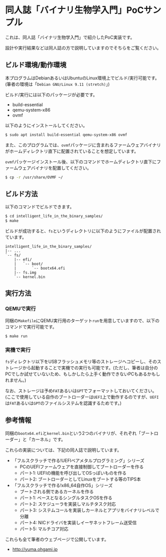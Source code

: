 # 同人誌「バイナリ生物学入門」PoCサンプル

これは、同人誌「バイナリ生物学入門」で紹介したPoC実装です。

設計や実行結果などは同人誌の方で説明していますのでそちらをご覧ください。

## ビルド環境/動作環境

本プログラムはDebianあるいはUbuntuのLinux環境上でビルド/実行可能です。(筆者の環境は「`Debian GNU/Linux 9.11 (stretch)`」)

ビルド/実行には以下のパッケージが必要です。

 * build-essential
 * qemu-system-x86
 * ovmf

以下のようにインストールしてください。

```bash
$ sudo apt install build-essential qemu-system-x86 ovmf
```

また、このプログラムでは、`ovmf`パッケージに含まれるファームウェアバイナリがホームディレクトリ直下に配置されていることを想定しています。

`ovmf`パッケージインストール後、以下のコマンドでホームディレクトリ直下にファームウェアバイナリを配置してください。

```bash
$ cp -r /usr/share/OVMF ~/
```

## ビルド方法

以下のコマンドでビルドできます。

```bash
$ cd intelligent_life_in_the_binary_samples/
$ make
```

ビルドが成功すると、`fs`というディレクトリに以下のようにファイルが配置されています。

```
intelligent_life_in_the_binary_samples/
|-- ...
`-- fs/
    |-- efi/
    |   `-- boot/
    |       `-- bootx64.efi
    |-- fs.img
    `-- kernel.bin
```

## 実行方法

### QEMUで実行

同梱の`Makefile`にQEMU実行用のターゲット`run`を用意していますので、以下のコマンドで実行可能です。

```bash
$ make run
```

### 実機で実行

`fs`ディレクトリ以下をUSBフラッシュメモリ等のストレージへコピーし、そのストレージから起動することで実機での実行も可能です。(ただし、筆者は自分のPCでしか試せていないため、もしかしたら上手く動作できないPCもあるかもしれません。)

なお、ストレージは予め`FAT`あるいは`GPT`でフォーマットしておいてください。(ここで使用している自作のブートローダーは`UEFI`上で動作するのですが、`UEFI`は`FAT`あるいは`GPT`のファイルシステムを認識するためです。)

## 参考情報

同梱の`bootx64.efi`と`kernel.bin`という2つのバイナリが、それぞれ「ブートローダー」と「カーネル」です。

これらの実装については、下記の同人誌で説明しています。

 * 「フルスクラッチで作る!UEFIベアメタルプログラミング」シリーズ
   * PCのUEFIファームウェアを直接制御してブートローダーを作る
   * パート1: UEFIの機能を呼び出してOSっぽいものを作る
   * パート2: ブートローダーとしてLinuxをブートする等のTIPS本
 * 「フルスクラッチで作る!x86_64自作OS」シリーズ
   * ブートされる側であるカーネルを作る
   * パート1: ベースとなるシングルタスクOSを作る
   * パート2: スケジューラを実装しマルチタスク対応
   * パート3: システムコールを実装しカーネルとアプリをバイナリレベルで分離
   * パート4: NICドライバを実装しイーサネットフレーム送受信
   * パート5: マルチコア対応

これらも全て筆者のウェブページで公開しています。

 * http://yuma.ohgami.jp


